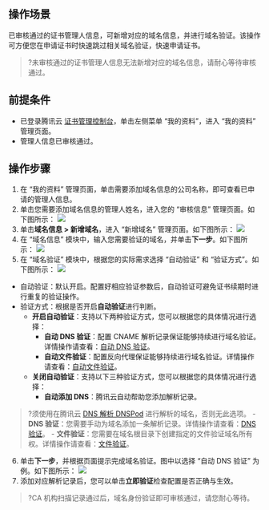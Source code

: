 ## 操作场景
已审核通过的证书管理人信息，可新增对应的域名信息，并进行域名验证。该操作可方便您在申请证书时快速跳过相关域名验证，快速申请证书。
>?未审核通过的证书管理人信息无法新增对应的域名信息，请耐心等待审核通过。


## 前提条件
- 已登录腾讯云 [证书管理控制台](https://console.cloud.tencent.com/certoverview)，单击左侧菜单 “我的资料”，进入 “我的资料” 管理页面。
- 管理人信息已审核通过。

## 操作步骤
1. 在 “我的资料” 管理页面，单击需要添加域名信息的公司名称，即可查看已申请的管理人信息。
2. 单击您需要添加域名信息的管理人姓名，进入您的 “审核信息” 管理页面。如下图所示：
![](https://main.qcloudimg.com/raw/896a6b82b2affae3b9540333f73b33a3.png)
3. 单击**域名信息 > 新增域名**，进入 “新增域名” 管理页面。如下图所示：
![](https://main.qcloudimg.com/raw/96bff23854fa29b95d544dc60656274a.png)
4. 在 “域名信息” 模块中，输入您需要验证的域名，并单击**下一步**。如下图所示：
![](https://main.qcloudimg.com/raw/292f378b7b081e7b5cdc1019fa2ecca0.png)
5.  在 “域名验证” 模块中，根据您的实际需求选择 “自动验证” 和 “验证方式”。如下图所示：
![](https://main.qcloudimg.com/raw/0e887a5a4f85f33043d944337c635106.png)
 - 自动验证：默认开启。配置好相应验证参数后，自动验证可避免证书续期时进行重复的验证操作。
 - 验证方式：根据是否开启**自动验证**进行判断。
     - **开启自动验证**：支持以下两种验证方式，您可以根据您的具体情况进行选择：
       - **自动 DNS 验证**：配置 CNAME 解析记录保证能够持续进行域名验证。详情操作请查看：[自动 DNS 验证](https://cloud.tencent.com/document/product/400/54502)。
       - **自动文件验证**：配置反向代理保证能够持续进行域名验证。详情操作请查看：[自动文件验证](https://cloud.tencent.com/document/product/400/54503)。
     - **关闭自动验证**：支持以下三种验证方式，您可以根据您的具体情况进行选择：
       - **自动添加 DNS**：腾讯云自动帮助您添加解析记录。
>?须使用在腾讯云 [DNS 解析 DNSPod](https://console.cloud.tencent.com/cns) 进行解析的域名，否则无此选项。
       - **DNS 验证**：您需要手动为域名添加一条解析记录。详情操作请查看：[DNS 验证](https://cloud.tencent.com/document/product/400/54500)。
       - **文件验证**：您需要在域名根目录下创建指定的文件验证域名所有权。详情操作请查看：[文件验证](https://cloud.tencent.com/document/product/400/54501)。
6. 单击**下一步**，并根据页面提示完成域名验证。图中以选择 “自动 DNS 验证” 为例。如下图所示：
![](https://main.qcloudimg.com/raw/760aeed669fa9830b120bc902504fab4.png)
7. 添加对应解析记录后，您可以单击**立即验证**检查配置是否正确与生效。
>?CA 机构扫描记录通过后，域名身份验证即可审核通过，请您耐心等待。

